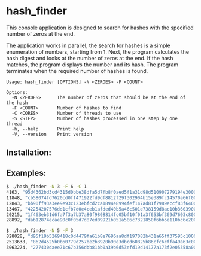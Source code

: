 # hash_finder

This console application is designed to search for hashes with the specified
number of zeros at the end. 

The application works in parallel, the search for hashes is a simple enumeration of numbers,
starting from 1. Next, the program calculates the hash digest and looks at the number of zeros
at the end. If the hash matches, the program displays the number and its hash.
The program terminates when the required number of hashes is found.

```
Usage: hash_finder [OPTIONS] -N <ZEROES> -F <COUNT>

Options:
  -N <ZEROES>      The number of zeros that should be at the end of the hash
  -F <COUNT>       Number of hashes to find
  -C <CORES>       Number of threads to use
  -S <STEP>        Number of hashes processed in one step by one thread
  -h, --help       Print help
  -V, --version    Print version
```

## Installation:

## Examples:

```bash
$ ./hash_finder -N 3 -F 6 -C 1
4163, "95d4362bd3cd4315d0bbe38dfa5d7fb8f0aed5f1a31d98d510907279194e3000"
11848, "cb58074fd7620cd0ff471922fd9df8812f29f302904b15e389fc14570a66f000"
12843, "bb90ff93a3ee9e93c123ebfcd2ca1894e8994fef147ad81f7989eccf83f64000"
13467, "42254207576dd1cfb7d0e4ceb1afded40b5a46c501e738159d8ac10b36039000"
20215, "1f463eb31d6fa7f3a7b37a80f9808814fc05bf10f01a3f653bf369d7603c8000"
28892, "dab12874ecae90c0f05d7d87ed09921b051a586c7321850f6bb5e110bc6e2000"
```

```bash
$ ./hash_finder -N 5 -F 3
828028, "d95f19b5269418c0d4479fa61b8e7696aa8df197082b431a65ff37595c100000"
2513638, "862d4525b0b60779d257be2b3920b90e3dbcd60825b86cfc6cffa49a63c00000"
3063274, "277430daee71c67b356dbb81bb0a39b6d53efd19d14177a173f2e05358a00000"
```
